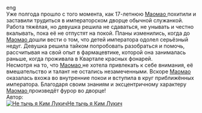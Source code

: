 <div class="block">
    <div class="b-lang_trigger" data-eng="eng" data-rus="рус"><span>eng</span></div>
    <div class="description-other" style="display: none;">
        <div class="text">
            <div class="b-text_with_paragraphs">
                Maomao, an apothecary's daughter, has been plucked from her peaceful life and sold to the lowest echelons of the imperial court. Now merely a maid, Maomao settles into her new mundane life and hides her extensive knowledge
                of medicine in order to avoid any unwanted attention.<br class="br" data-keep="" />
                <br class="br" data-keep="" />
                Not long after Maomao's arrival, the emperor's infant children inexplicably begin to experience grave symptoms—almost as if a curse has been cast. The curious Maomao easily solves the mystery and, to remain out of the
                limelight, attempts to leave an anonymous tip. Unfortunately, the dashing and perceptive eunuch Jinshi sees through it and manages to single her out.<br class="br" data-keep="" />
                <br class="br" data-keep="" />
                In recognition of her talent, Maomao is promoted to lady-in-waiting for the emperor's favorite concubine, Gyokuyou. As Maomao continues to remedy the numerous ailments afflicting the imperial court, her pharmaceutical
                expertise quickly proves indispensable.
            </div>
        </div>
        <div class="b-source">
            <div class="source">
                <div class="key">Источник:</div>
                <div class="val"><a class="b-link" href="https://myanimelist.net/anime/54492">myanimelist.net</a></div>
            </div>
        </div>
    </div>
    <div class="description-current">
        <div class="text" itemprop="description">
            <div class="b-text_with_paragraphs">
                Уже полгода прошло с того момента, как 17-летнюю
                <a
                    href="https://shikimori.one/characters/155904-maomao"
                    class="b-link bubbled-processed"
                    data-tooltip_url="https://shikimori.one/characters/155904-maomao/tooltip"
                    data-attrs='{"id":155904,"type":"character","name":"Maomao","russian":"Маомао"}'
                >
                    Маомао
                </a>
                похитили и заставили трудиться в императорском дворце обычной служанкой. Работа тяжёлая, но девушка решила не сдаваться, не унывать и честно вкалывать, пока её не отпустят на покой. Планы изменились, когда до
                <a
                    href="https://shikimori.one/characters/155904-maomao"
                    class="b-link bubbled-processed"
                    data-tooltip_url="https://shikimori.one/characters/155904-maomao/tooltip"
                    data-attrs='{"id":155904,"type":"character","name":"Maomao","russian":"Маомао"}'
                >
                    Маомао
                </a>
                дошли вести о том, что детей императора одолел серьёзный недуг. Девушка решила тайком попробовать разобраться и помочь, рассчитывая на свой опыт в фармацевтике, которой она занималась раньше, когда проживала в Квартале
                красных фонарей.<br />
                Несмотря на то, что
                <a
                    href="https://shikimori.one/characters/155904-maomao"
                    class="b-link bubbled-processed"
                    data-tooltip_url="https://shikimori.one/characters/155904-maomao/tooltip"
                    data-attrs='{"id":155904,"type":"character","name":"Maomao","russian":"Маомао"}'
                >
                    Маомао
                </a>
                не хотела привлекать к себе внимания, её вмешательство и талант не остались незамеченными. Вскоре
                <a
                    href="https://shikimori.one/characters/155904-maomao"
                    class="b-link bubbled-processed"
                    data-tooltip_url="https://shikimori.one/characters/155904-maomao/tooltip"
                    data-attrs='{"id":155904,"type":"character","name":"Maomao","russian":"Маомао"}'
                >
                    Маомао
                </a>
                оказалась вхожа во внутренние покои и вступила в круг приближённых императора. Благодаря своим знаниям и эксцентричному характеру
                <a
                    href="https://shikimori.one/characters/155904-maomao"
                    class="b-link bubbled-processed"
                    data-tooltip_url="https://shikimori.one/characters/155904-maomao/tooltip"
                    data-attrs='{"id":155904,"type":"character","name":"Maomao","russian":"Маомао"}'
                >
                    Маомао
                </a>
                произведёт фурор во дворце!
            </div>
        </div>
        <div class="b-source">
            <div class="contributors">
                <div class="key">Автор:</div>
                <div class="b-user16">
                    <a href="https://shikimori.one/%D0%9D%D0%B5+%D1%82%D1%8B%D1%87%D1%8C+%D1%8F+%D0%9A%D0%B8%D0%BC+%D0%9B%D1%83%D0%BA%D0%B8%D1%87" title="Не тычь я Ким Лукич">
                        <img alt="Не тычь я Ким Лукич" src="https://shikimori.one/system/users/x16/14117.png?1706449126" srcset="https://shikimori.one/system/users/x32/14117.png?1706449126 2x" /><span>Не тычь я Ким Лукич</span>
                    </a>
                </div>
            </div>
        </div>
    </div>
</div>
